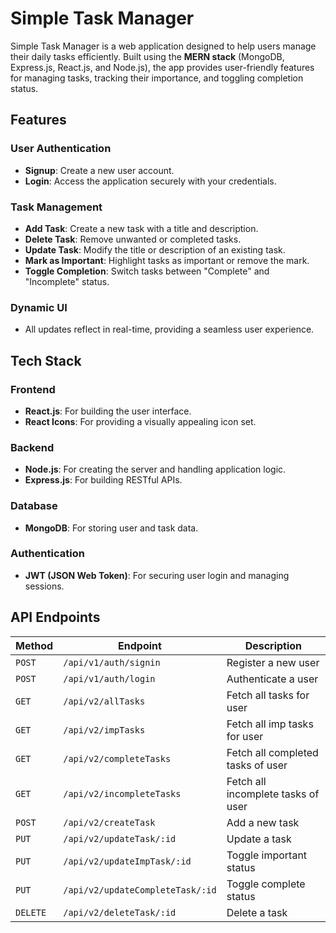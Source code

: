 # Simple Task Manager

Simple Task Manager is a web application designed to help users manage their daily tasks efficiently. Built using the **MERN stack** (MongoDB, Express.js, React.js, and Node.js), the app provides user-friendly features for managing tasks, tracking their importance, and toggling completion status.

## Features

### User Authentication

- **Signup**: Create a new user account.
- **Login**: Access the application securely with your credentials.

### Task Management

- **Add Task**: Create a new task with a title and description.
- **Delete Task**: Remove unwanted or completed tasks.
- **Update Task**: Modify the title or description of an existing task.
- **Mark as Important**: Highlight tasks as important or remove the mark.
- **Toggle Completion**: Switch tasks between "Complete" and "Incomplete" status.

### Dynamic UI

- All updates reflect in real-time, providing a seamless user experience.

## Tech Stack

### Frontend

- **React.js**: For building the user interface.
- **React Icons**: For providing a visually appealing icon set.

### Backend

- **Node.js**: For creating the server and handling application logic.
- **Express.js**: For building RESTful APIs.

### Database

- **MongoDB**: For storing user and task data.

### Authentication

- **JWT (JSON Web Token)**: For securing user login and managing sessions.

## API Endpoints

| **Method** | **Endpoint**                     | **Description**                    |
| ---------- | -------------------------------- | ---------------------------------- |
| `POST`     | `/api/v1/auth/signin`            | Register a new user                |
| `POST`     | `/api/v1/auth/login`             | Authenticate a user                |
| `GET`      | `/api/v2/allTasks`               | Fetch all tasks for user           |
| `GET`      | `/api/v2/impTasks`               | Fetch all imp tasks for user       |
| `GET`      | `/api/v2/completeTasks`          | Fetch all completed tasks of user  |
| `GET`      | `/api/v2/incompleteTasks`        | Fetch all incomplete tasks of user |
| `POST`     | `/api/v2/createTask`             | Add a new task                     |
| `PUT`      | `/api/v2/updateTask/:id`         | Update a task                      |
| `PUT`      | `/api/v2/updateImpTask/:id`      | Toggle important status            |
| `PUT`      | `/api/v2/updateCompleteTask/:id` | Toggle complete status             |
| `DELETE`   | `/api/v2/deleteTask/:id`         | Delete a task                      |
